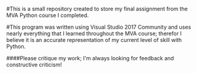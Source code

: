 #This is a small repository created to store my final assignment from the MVA Python course I completed.

#This program was written using Visual Studio 2017 Community and uses nearly everything that I learned throughout the MVA course; therefor I believe it is an accurate representation of my current level of skill with Python.

####Please critique my work; I'm always looking for feedback and constructive criticism!
